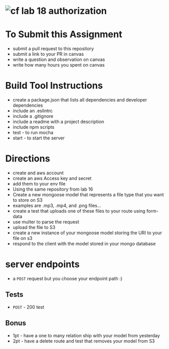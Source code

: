 ![cf](https://i.imgur.com/7v5ASc8.png) lab 18 authorization
======

# To Submit this Assignment
  * submit a pull request to this repository
  * submit a link to your PR in canvas
  * write a question and observation on canvas
  * write how many hours you spent on canvas

# Build Tool Instructions
* create a package.json that lists all dependencies and developer dependencies
* include an .eslintrc
* include a .gitignore
* include a readme with a project description
* include npm scripts
 * test - to run mocha
 * start - to start the server

# Directions
* create and aws account
* create an aws Access key and secret
 * add them to your env file
* Using the same repository from lab 16
* Create a new mongoose model that represents a file type that you want to store on S3
 * examples are .mp3, .mp4, and .png files...
* create a test that uploads one of these files to your route using form-data
* use multer to parse the request
* upload the file to S3
* create a new instance of your mongoose model storing the URI to your file on s3
* respond to the client with the model stored in your mongo database

# server endpoints
* a `POST` request but you choose your endpoint path :)

## Tests
* `POST` - 200 test

## Bonus
* 1pt - have a one to many relation ship with your model from yesterday
* 2pt - have a delete route and test that removes your model from S3
